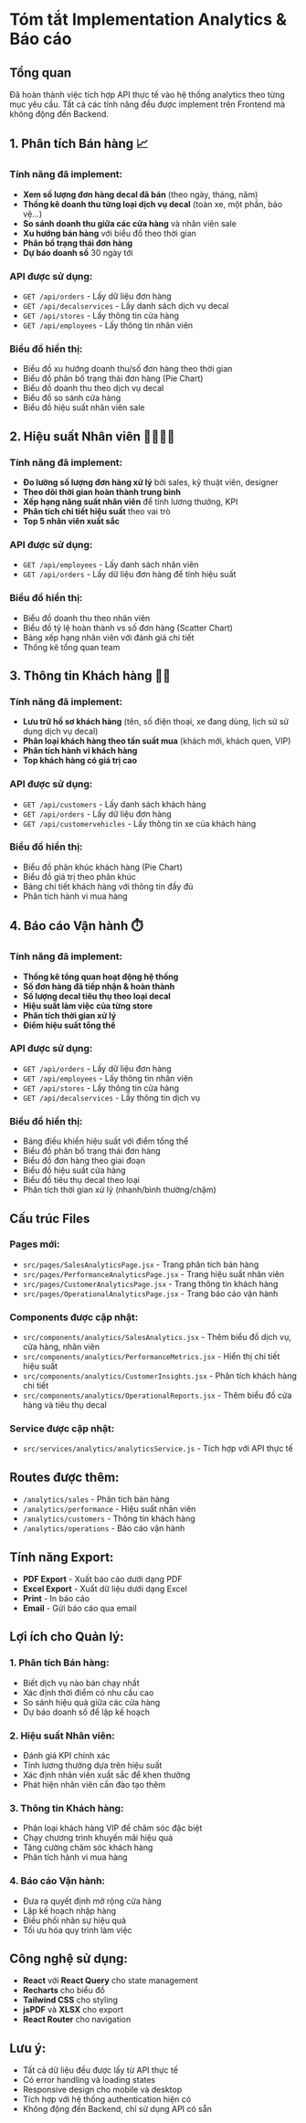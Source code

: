 # Tóm tắt Implementation Analytics & Báo cáo

## Tổng quan
Đã hoàn thành việc tích hợp API thực tế vào hệ thống analytics theo từng mục yêu cầu. Tất cả các tính năng đều được implement trên Frontend mà không động đến Backend.

## 1. Phân tích Bán hàng 📈

### Tính năng đã implement:
- **Xem số lượng đơn hàng decal đã bán** (theo ngày, tháng, năm)
- **Thống kê doanh thu từng loại dịch vụ decal** (toàn xe, một phần, bảo vệ…)
- **So sánh doanh thu giữa các cửa hàng** và nhân viên sale
- **Xu hướng bán hàng** với biểu đồ theo thời gian
- **Phân bố trạng thái đơn hàng**
- **Dự báo doanh số** 30 ngày tới

### API được sử dụng:
- `GET /api/orders` - Lấy dữ liệu đơn hàng
- `GET /api/decalservices` - Lấy danh sách dịch vụ decal
- `GET /api/stores` - Lấy thông tin cửa hàng
- `GET /api/employees` - Lấy thông tin nhân viên

### Biểu đồ hiển thị:
- Biểu đồ xu hướng doanh thu/số đơn hàng theo thời gian
- Biểu đồ phân bố trạng thái đơn hàng (Pie Chart)
- Biểu đồ doanh thu theo dịch vụ decal
- Biểu đồ so sánh cửa hàng
- Biểu đồ hiệu suất nhân viên sale

## 2. Hiệu suất Nhân viên 👨‍🔧👩‍💼

### Tính năng đã implement:
- **Đo lường số lượng đơn hàng xử lý** bởi sales, kỹ thuật viên, designer
- **Theo dõi thời gian hoàn thành trung bình**
- **Xếp hạng năng suất nhân viên** để tính lương thưởng, KPI
- **Phân tích chi tiết hiệu suất** theo vai trò
- **Top 5 nhân viên xuất sắc**

### API được sử dụng:
- `GET /api/employees` - Lấy danh sách nhân viên
- `GET /api/orders` - Lấy dữ liệu đơn hàng để tính hiệu suất

### Biểu đồ hiển thị:
- Biểu đồ doanh thu theo nhân viên
- Biểu đồ tỷ lệ hoàn thành vs số đơn hàng (Scatter Chart)
- Bảng xếp hạng nhân viên với đánh giá chi tiết
- Thống kê tổng quan team

## 3. Thông tin Khách hàng 🧑‍💻

### Tính năng đã implement:
- **Lưu trữ hồ sơ khách hàng** (tên, số điện thoại, xe đang dùng, lịch sử sử dụng dịch vụ decal)
- **Phân loại khách hàng theo tần suất mua** (khách mới, khách quen, VIP)
- **Phân tích hành vi khách hàng**
- **Top khách hàng có giá trị cao**

### API được sử dụng:
- `GET /api/customers` - Lấy danh sách khách hàng
- `GET /api/orders` - Lấy dữ liệu đơn hàng
- `GET /api/customervehicles` - Lấy thông tin xe của khách hàng

### Biểu đồ hiển thị:
- Biểu đồ phân khúc khách hàng (Pie Chart)
- Biểu đồ giá trị theo phân khúc
- Bảng chi tiết khách hàng với thông tin đầy đủ
- Phân tích hành vi mua hàng

## 4. Báo cáo Vận hành ⏱️

### Tính năng đã implement:
- **Thống kê tổng quan hoạt động hệ thống**
- **Số đơn hàng đã tiếp nhận & hoàn thành**
- **Số lượng decal tiêu thụ theo loại decal**
- **Hiệu suất làm việc của từng store**
- **Phân tích thời gian xử lý**
- **Điểm hiệu suất tổng thể**

### API được sử dụng:
- `GET /api/orders` - Lấy dữ liệu đơn hàng
- `GET /api/employees` - Lấy thông tin nhân viên
- `GET /api/stores` - Lấy thông tin cửa hàng
- `GET /api/decalservices` - Lấy thông tin dịch vụ

### Biểu đồ hiển thị:
- Bảng điều khiển hiệu suất với điểm tổng thể
- Biểu đồ phân bố trạng thái đơn hàng
- Biểu đồ đơn hàng theo giai đoạn
- Biểu đồ hiệu suất cửa hàng
- Biểu đồ tiêu thụ decal theo loại
- Phân tích thời gian xử lý (nhanh/bình thường/chậm)

## Cấu trúc Files

### Pages mới:
- `src/pages/SalesAnalyticsPage.jsx` - Trang phân tích bán hàng
- `src/pages/PerformanceAnalyticsPage.jsx` - Trang hiệu suất nhân viên
- `src/pages/CustomerAnalyticsPage.jsx` - Trang thông tin khách hàng
- `src/pages/OperationalAnalyticsPage.jsx` - Trang báo cáo vận hành

### Components được cập nhật:
- `src/components/analytics/SalesAnalytics.jsx` - Thêm biểu đồ dịch vụ, cửa hàng, nhân viên
- `src/components/analytics/PerformanceMetrics.jsx` - Hiển thị chi tiết hiệu suất
- `src/components/analytics/CustomerInsights.jsx` - Phân tích khách hàng chi tiết
- `src/components/analytics/OperationalReports.jsx` - Thêm biểu đồ cửa hàng và tiêu thụ decal

### Service được cập nhật:
- `src/services/analytics/analyticsService.js` - Tích hợp với API thực tế

## Routes được thêm:
- `/analytics/sales` - Phân tích bán hàng
- `/analytics/performance` - Hiệu suất nhân viên
- `/analytics/customers` - Thông tin khách hàng
- `/analytics/operations` - Báo cáo vận hành

## Tính năng Export:
- **PDF Export** - Xuất báo cáo dưới dạng PDF
- **Excel Export** - Xuất dữ liệu dưới dạng Excel
- **Print** - In báo cáo
- **Email** - Gửi báo cáo qua email

## Lợi ích cho Quản lý:

### 1. Phân tích Bán hàng:
- Biết dịch vụ nào bán chạy nhất
- Xác định thời điểm có nhu cầu cao
- So sánh hiệu quả giữa các cửa hàng
- Dự báo doanh số để lập kế hoạch

### 2. Hiệu suất Nhân viên:
- Đánh giá KPI chính xác
- Tính lương thưởng dựa trên hiệu suất
- Xác định nhân viên xuất sắc để khen thưởng
- Phát hiện nhân viên cần đào tạo thêm

### 3. Thông tin Khách hàng:
- Phân loại khách hàng VIP để chăm sóc đặc biệt
- Chạy chương trình khuyến mãi hiệu quả
- Tăng cường chăm sóc khách hàng
- Phân tích hành vi mua hàng

### 4. Báo cáo Vận hành:
- Đưa ra quyết định mở rộng cửa hàng
- Lập kế hoạch nhập hàng
- Điều phối nhân sự hiệu quả
- Tối ưu hóa quy trình làm việc

## Công nghệ sử dụng:
- **React** với **React Query** cho state management
- **Recharts** cho biểu đồ
- **Tailwind CSS** cho styling
- **jsPDF** và **XLSX** cho export
- **React Router** cho navigation

## Lưu ý:
- Tất cả dữ liệu đều được lấy từ API thực tế
- Có error handling và loading states
- Responsive design cho mobile và desktop
- Tích hợp với hệ thống authentication hiện có
- Không động đến Backend, chỉ sử dụng API có sẵn
